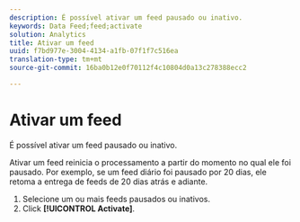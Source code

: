 ```yaml
---
description: É possível ativar um feed pausado ou inativo.
keywords: Data Feed;feed;activate
solution: Analytics
title: Ativar um feed
uuid: f7bd977e-3004-4134-a1fb-07f1f7c516ea
translation-type: tm+mt
source-git-commit: 16ba0b12e0f70112f4c10804d0a13c278388ecc2

---
```



# Ativar um feed

É possível ativar um feed pausado ou inativo.

Ativar um feed reinicia o processamento a partir do momento no qual ele foi pausado. Por exemplo, se um feed diário foi pausado por 20 dias, ele retoma a entrega de feeds de 20 dias atrás e adiante.

1. Selecione um ou mais feeds pausados ou inativos.
1. Click **[!UICONTROL Activate]**.
